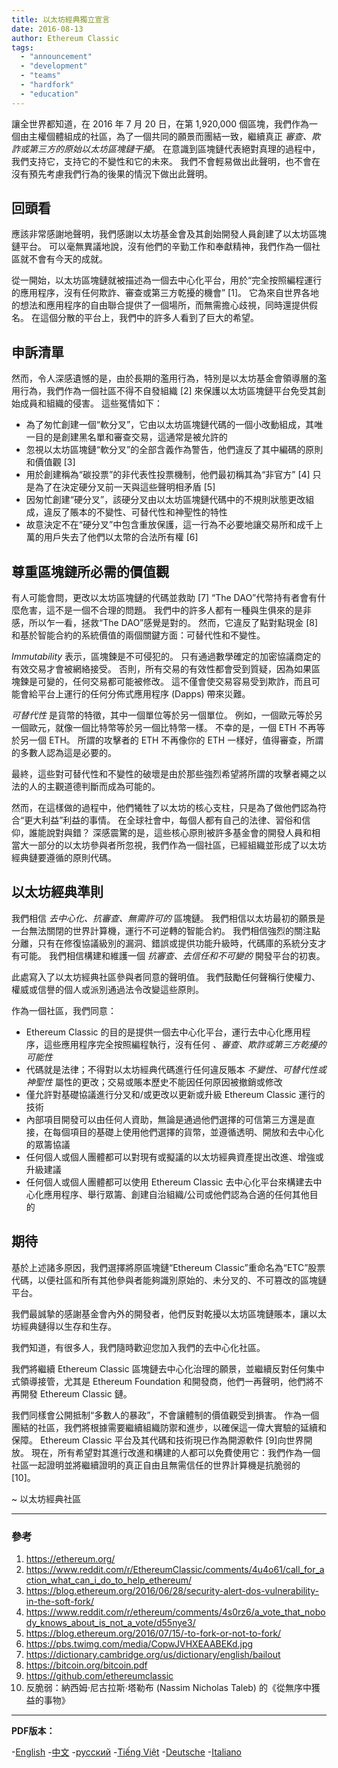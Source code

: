 ```yaml
---
title: 以太坊經典獨立宣言
date: 2016-08-13
author: Ethereum Classic
tags:
  - "announcement"
  - "development"
  - "teams"
  - "hardfork"
  - "education"
---
```


讓全世界都知道，在 2016 年 7 月 20 日，在第 1,920,000 個區塊，我們作為一個由主權個體組成的社區，為了一個共同的願景而團結一致，繼續真正 *審查、欺詐或第三方的原始以太坊區塊鏈干擾*。 在意識到區塊鏈代表絕對真理的過程中，我們支持它，支持它的不變性和它的未來。 我們不會輕易做出此聲明，也不會在沒有預先考慮我們行為的後果的情況下做出此聲明。

## 回頭看

應該非常感謝地聲明，我們感謝以太坊基金會及其創始開發人員創建了以太坊區塊鏈平台。 可以毫無異議地說，沒有他們的辛勤工作和奉獻精神，我們作為一個社區就不會有今天的成就。

從一開始，以太坊區塊鏈就被描述為一個去中心化平台，用於“完全按照編程運行的應用程序，沒有任何欺詐、審查或第三方乾擾的機會” [1]。 它為來自世界各地的想法和應用程序的自由聯合提供了一個場所，而無需擔心歧視，同時還提供假名。 在這個分散的平台上，我們中的許多人看到了巨大的希望。

## 申訴清單

然而，令人深感遺憾的是，由於長期的濫用行為，特別是以太坊基金會領導層的濫用行為，我們作為一個社區不得不自發組織 [2] 來保護以太坊區塊鏈平台免受其創始成員和組織的侵害。 這些冤情如下：

- 為了匆忙創建一個“軟分叉”，它由以太坊區塊鏈代碼的一個小改動組成，其唯一目的是創建黑名單和審查交易，這通常是被允許的
- 忽視以太坊區塊鏈“軟分叉”的全部含義作為警告，他們違反了其中編碼的原則和價值觀 [3]
- 用於創建稱為“碳投票”的非代表性投票機制，他們最初稱其為“非官方” [4] 只是為了在決定硬分叉前一天與這些聲明相矛盾 [5]
- 因匆忙創建“硬分叉”，該硬分叉由以太坊區塊鏈代碼中的不規則狀態更改組成，違反了賬本的不變性、可替代性和神聖性的特性
- 故意決定不在“硬分叉”中包含重放保護，這一行為不必要地讓交易所和成千上萬的用戶失去了他們以太幣的合法所有權 [6]

## 尊重區塊鏈所必需的價值觀

有人可能會問，更改以太坊區塊鏈的代碼並救助 [7] “The DAO”代幣持有者會有什麼危害，這不是一個不合理的問題。 我們中的許多人都有一種與生俱來的是非感，所以乍一看，拯救“The DAO”感覺是對的。 然而，它違反了點對點現金 [8] 和基於智能合約的系統價值的兩個關鍵方面：可替代性和不變性。

*Immutability* 表示，區塊鍊是不可侵犯的。 只有通過數學確定的加密協議商定的有效交易才會被網絡接受。 否則，所有交易的有效性都會受到質疑，因為如果區塊鍊是可變的，任何交易都可能被修改。 這不僅會使交易容易受到欺詐，而且可能會給平台上運行的任何分佈式應用程序 (Dapps) 帶來災難。

*可替代性* 是貨幣的特徵，其中一個單位等於另一個單位。 例如，一個歐元等於另一個歐元，就像一個比特幣等於另一個比特幣一樣。 不幸的是，一個 ETH 不再等於另一個 ETH。 所謂的攻擊者的 ETH 不再像你的 ETH 一樣好，值得審查，所謂的多數人認為這是必要的。

最終，這些對可替代性和不變性的破壞是由於那些強烈希望將所謂的攻擊者繩之以法的人的主觀道德判斷而成為可能的。

然而，在這樣做的過程中，他們犧牲了以太坊的核心支柱，只是為了做他們認為符合“更大利益”利益的事情。 在全球社會中，每個人都有自己的法律、習俗和信仰，誰能說對與錯？ 深感震驚的是，這些核心原則被許多基金會的開發人員和相當大一部分的以太坊參與者所忽視，我們作為一個社區，已經組織並形成了以太坊經典鏈要遵循的原則代碼。

## 以太坊經典準則

我們相信 *去中心化、抗審查、無需許可的* 區塊鏈。 我們相信以太坊最初的願景是一台無法關閉的世界計算機，運行不可逆轉的智能合約。 我們相信強烈的關注點分離，只有在修復協議級別的漏洞、錯誤或提供功能升級時，代碼庫的系統分支才有可能。 我們相信構建和維護一個 *抗審查、去信任和不可變的* 開發平台的初衷。

此處寫入了以太坊經典社區參與者同意的聲明值。 我們鼓勵任何聲稱行使權力、權威或信譽的個人或派別通過法令改變這些原則。

作為一個社區，我們同意：

- Ethereum Classic 的目的是提供一個去中心化平台，運行去中心化應用程序，這些應用程序完全按照編程執行，沒有任何 *、審查、欺詐或第三方乾擾的可能性*
- 代碼就是法律；不得對以太坊經典代碼進行任何違反賬本 *不變性、可替代性或神聖性* 屬性的更改；交易或賬本歷史不能因任何原因被撤銷或修改
- 僅允許對基礎協議進行分叉和/或更改以更新或升級 Ethereum Classic 運行的技術
- 內部項目開發可以由任何人資助，無論是通過他們選擇的可信第三方還是直接，在每個項目的基礎上使用他們選擇的貨幣，並遵循透明、開放和去中心化的眾籌協議
- 任何個人或個人團體都可以對現有或擬議的以太坊經典資產提出改進、增強或升級建議
- 任何個人或個人團體都可以使用 Ethereum Classic 去中心化平台來構建去中心化應用程序、舉行眾籌、創建自治組織/公司或他們認為合適的任何其他目的

## 期待

基於上述諸多原因，我們選擇將原區塊鏈“Ethereum Classic”重命名為“ETC”股票代碼，以便社區和所有其他參與者能夠識別原始的、未分叉的、不可篡改的區塊鏈平台。

我們最誠摯的感謝基金會內外的開發者，他們反對乾擾以太坊區塊鏈賬本，讓以太坊經典鏈得以生存和生存。

我們知道，有很多人，我們隨時歡迎您加入我們的去中心化社區。

我們將繼續 Ethereum Classic 區塊鏈去中心化治理的願景，並繼續反對任何集中式領導接管，尤其是 Ethereum Foundation 和開發商，他們一再聲明，他們將不再開發 Ethereum Classic 鏈。

我們同樣會公開抵制“多數人的暴政”，不會讓體制的價值觀受到損害。 作為一個團結的社區，我們將根據需要繼續組織防禦和進步，以確保這一偉大實驗的延續和保障。 Ethereum Classic 平台及其代碼和技術現已作為開源軟件 [9]向世界開放。 現在，所有希望對其進行改進和構建的人都可以免費使用它：我們作為一個社區一起證明並將繼續證明的真正自由且無需信任的世界計算機是抗脆弱的 [10]。

~ 以太坊經典社區

---

### 參考

1. https://ethereum.org/
2. https://www.reddit.com/r/EthereumClassic/comments/4u4o61/call_for_action_what_can_i_do_to_help_ethereum/
3. https://blog.ethereum.org/2016/06/28/security-alert-dos-vulnerability-in-the-soft-fork/
4. https://www.reddit.com/r/ethereum/comments/4s0rz6/a_vote_that_nobody_knows_about_is_not_a_vote/d55nye3/
5. https://blog.ethereum.org/2016/07/15/-to-fork-or-not-to-fork/
6. https://pbs.twimg.com/media/CopwJVHXEAABEKd.jpg
7. https://dictionary.cambridge.org/us/dictionary/english/bailout
8. https://bitcoin.org/bitcoin.pdf
9. https://github.com/ethereumclassic
10. 反脆弱：納西姆·尼古拉斯·塔勒布 (Nassim Nicholas Taleb) 的《從無序中獲益的事物》

---

**PDF版本：**

-[English](https://ethereumclassic.org/ETC_Declaration_of_Independence.pdf) -[中文](https://ethereumclassic.org//ETC_Declaration_of_Independence_chinese.pdf) -[русский](https://ethereumclassic.org//ETC_Declaration_of_Independence_russian.pdf) -[Tiếng Việt](https://ethereumclassic.org//ETC_Declaration_of_Independence_vietnamese.pdf) -[Deutsche](https://ethereumclassic.org//ETC_Declaration_of_Independence_german.pdf) -[Italiano](https://ethereumclassic.org//ETC_Declaration_of_Independence_italian.pdf)
